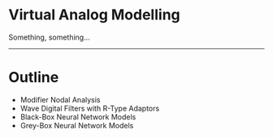 # Virtual Analog Modelling

Something, something...

---

# Outline

- Modifier Nodal Analysis
- Wave Digital Filters with R-Type Adaptors
- Black-Box Neural Network Models
- Grey-Box Neural Network Models
